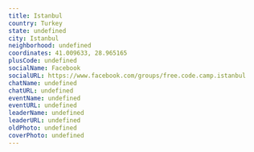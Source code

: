 ```yaml
---
title: Istanbul
country: Turkey
state: undefined
city: Istanbul
neighborhood: undefined
coordinates: 41.009633, 28.965165
plusCode: undefined
socialName: Facebook
socialURL: https://www.facebook.com/groups/free.code.camp.istanbul
chatName: undefined
chatURL: undefined
eventName: undefined
eventURL: undefined
leaderName: undefined
leaderURL: undefined
oldPhoto: undefined
coverPhoto: undefined
---
```

